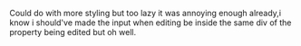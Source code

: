 Could do with more styling but too lazy it was annoying enough already,i know i should've made the input when editing be inside the same div of the property being edited but oh well.

